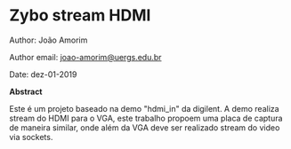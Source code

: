 # Zybo stream HDMI

Author: João Amorim

Author email: joao-amorim@uergs.edu.br

Date: dez-01-2019

**Abstract**

Este é um projeto baseado na demo "hdmi_in" da digilent. A demo realiza stream do HDMI para o VGA, este trabalho propoem uma placa de captura de maneira similar, onde além da VGA deve ser realizado stream do video via sockets.

